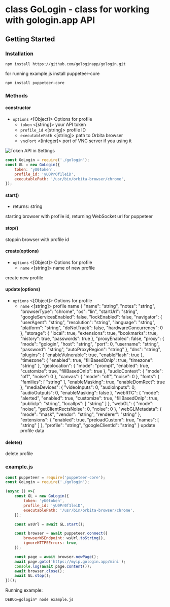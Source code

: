 # class GoLogin - class for working with gologin.app API

## Getting Started

### Installation

`npm install https://github.com/gologinapp/gologin.git`

for running example.js install puppeteer-core

`npm install puppeteer-core`

### Methods

#### constructor

- `options` <[Object]> Options for profile
	- `token` <[string]> your API token
	- `profile_id` <[string]> profile ID
	- `executablePath` <[string]> path to Orbita browser
	- `vncPort` <[integer]> port of VNC server if you using it


![Token API in Settings](https://user-images.githubusercontent.com/62306291/78453427-53220100-769a-11ea-9465-0aae3ae602b7.jpg)

```js
const GoLogin = require('./gologin');
const GL = new GoLogin({
    token: 'yU0token',
    profile_id: 'yU0Pr0f1leiD',
    executablePath: '/usr/bin/orbita-browser/chrome',
});
```



#### start()  

- returns: string 

starting browser with profile id, returning WebSocket url for puppeteer

#### stop()  

stoppin browser with profile id

#### create(options)  

- `options` <[Object]> Options for profile
	- `name` <[string]> name of new profile

create new profile

#### update(options)  

- `options` <[Object]> Options for profile
	- `name` <[string]> profile name
{
  "name": "string",
  "notes": "string",
  "browserType": "chrome",
  "os": "lin",
  "startUrl": "string",
  "googleServicesEnabled": false,
  "lockEnabled": false,
  "navigator": {
    "userAgent": "string",
    "resolution": "string",
    "language": "string",
    "platform": "string",
    "doNotTrack": false,
    "hardwareConcurrency": 0
  },
  "storage": {
    "local": true,
    "extensions": true,
    "bookmarks": true,
    "history": true,
    "passwords": true
  },
  "proxyEnabled": false,
  "proxy": {
    "mode": "gologin",
    "host": "string",
    "port": 0,
    "username": "string",
    "password": "string",
    "autoProxyRegion": "string"
  },
  "dns": "string",
  "plugins": {
    "enableVulnerable": true,
    "enableFlash": true
  },
  "timezone": {
    "enabled": true,
    "fillBasedOnIp": true,
    "timezone": "string"
  },
  "geolocation": {
    "mode": "prompt",
    "enabled": true,
    "customize": true,
    "fillBasedOnIp": true
  },
  "audioContext": {
    "mode": "off",
    "noise": 0
  },
  "canvas": {
    "mode": "off",
    "noise": 0
  },
  "fonts": {
    "families": [
      "string"
    ],
    "enableMasking": true,
    "enableDomRect": true
  },
  "mediaDevices": {
    "videoInputs": 0,
    "audioInputs": 0,
    "audioOutputs": 0,
    "enableMasking": false
  },
  "webRTC": {
    "mode": "alerted",
    "enabled": true,
    "customize": true,
    "fillBasedOnIp": true,
    "publicIp": "string",
    "localIps": [
      "string"
    ]
  },
  "webGL": {
    "mode": "noise",
    "getClientRectsNoise": 0,
    "noise": 0
  },
  "webGLMetadata": {
    "mode": "mask",
    "vendor": "string",
    "renderer": "string"
  },
  "extensions": {
    "enabled": true,
    "preloadCustom": true,
    "names": [
      "string"
    ]
  },
  "profile": "string",
  "googleClientId": "string"
}
update profile data

#### delete()  

delete profile


### example.js 

```js
const puppeteer = require('puppeteer-core');
const GoLogin = require('./gologin');

(async () =>{
    const GL = new GoLogin({
        token: 'yU0token',
        profile_id: 'yU0Pr0f1leiD',
        executablePath: '/usr/bin/orbita-browser/chrome',
    });

    const wsUrl = await GL.start(); 

    const browser = await puppeteer.connect({
        browserWSEndpoint: wsUrl.toString(), 
        ignoreHTTPSErrors: true,
    });

    const page = await browser.newPage();
    await page.goto('https://myip.gologin.app/mini');   
    console.log(await page.content());
    await browser.close();
    await GL.stop();
})();
```

Running example:

`DEBUG=gologin* node example.js`

